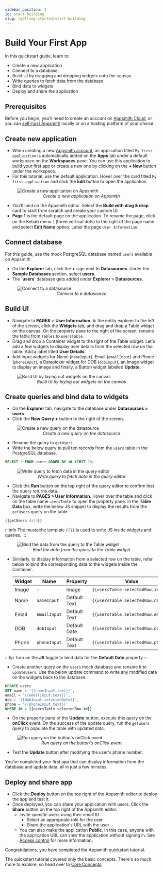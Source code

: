 ```yaml
---
sidebar_position: 2
id: start-building
slug: /getting-started/start-building
---
```

# Build Your First App

In this quickstart guide, learn to:

* Create a new application
* Connect to a database
* Build UI by dragging and dropping widgets onto the canvas
* Write queries to fetch data from the database
* Bind data to widgets
* Deploy and share the application

## Prerequisites

Before you begin, you'll need to create an account on [Appsmith Cloud](https://app.appsmith.com/), or you can [self-host Appsmith](/getting-started/setup) locally or on a hosting platform of your choice.

## Create new application

* When creating a new [Appsmith account](https://app.appsmith.com/), an application titled `My first application` is automatically added on the **Apps** tab under a default workspace on the **Workspaces** pane. You can use this application to build your first app or create a new one by clicking on the **+ New** button under the workspace.
* For this tutorial, use the default application. Hover over the card titled `My first application` and click the **Edit** button to open the application.

<figure>
  <img src="/img/create-new-app.png" style= {{width:"100%", height:"auto"}} alt="Create a new application on Appsmith"/>
  <figcaption align = "center"><i>Create a new application on Appsmith</i></figcaption>
</figure>


* You'll land on the Appsmith editor. Select the **Build with drag & drop** card to start from scratch and create your custom UI.
* **Page 1** is the default page on the application. To rename the page, click on the Kebab menu︙(three vertical dots) to the right of the page name and select **Edit Name** option. Label the page `User Information`.

## Connect database

For this guide, use the mock PostgreSQL database named `users` available on Appsmith.

* On the **Explorer** tab, click the **+** sign next to **Datasources**. Under the **Sample Databases** section, select **users**.
* The '**users**' database gets added under **Explorer** > **Datasources**.

<figure>
  <img src="/img/Add_Datasource.png" style= {{width:"100%", height:"auto"}} alt="Connect to a datasource"/>
  <figcaption align = "center"><i>Connect to a datasource</i></figcaption>
</figure>

## Build UI

* Navigate to **PAGES** > **User Information**. In the entity explorer to the left of the screen, click the **Widgets** tab, and drag and drop a Table widget on the canvas. On the property pane to the right of the screen, rename the table from `Table1` to `usersTable`.
* Drag and drop a Container widget to the right of the Table widget. Let's add a few widgets to display user details from the selected row on the table. Add a label titled **User Details**.
* Add Input widgets for Name (`nameInput`), Email (`emailInput`) and Phone (`phoneInput`), a Datepicker widget for DOB (`dobInput`), an Image widget to display an image and finally, a Button widget labelled **Update**.

<figure>
  <img src="/img/build-ui.png" style= {{width:"100%", height:"auto"}} alt="Build UI by laying out widgets on the canvas"/>
  <figcaption align = "center"><i>Build UI by laying out widgets on the canvas</i></figcaption>
</figure>

## Create queries and bind data to widgets

* On the **Explorer** tab, navigate to the database under **Datasources > users**
* Click the **New Query +** button to the right of the screen.

<figure>
  <img src="/img/create-new-query.png" style= {{width:"100%", height:"auto"}} alt="Create a new query on the datasource"/>
  <figcaption align = "center"><i>Create a new query on the datasource</i></figcaption>
</figure>

* Rename the query to `getUsers`.
* Write the below query to pull ten records from the `users` table in the PostgreSQL database.

```sql
SELECT * FROM users ORDER BY id LIMIT 10;
```

<figure>
  <img src="/img/write-fetch-data-query.png" style= {{width:"100%", height:"auto"}} alt="Write query to fetch data in the query editor"/>
  <figcaption align = "center"><i>Write query to fetch data in the query editor</i></figcaption>
</figure>


* Click the **Run** button on the top right of the query editor to confirm that the query returns data.
* Navigate to **PAGES > User Information**. Hover over the table and click on the table name `usersTable` to open the property pane. In the **Table Data** box, write the below JS snippet to display the results from the `getUsers` query on the table.

```javascript
{{getUsers.data}}
```

:::info
The mustache template `{{}}` is used to write JS inside widgets and queries.
:::

<figure>
  <img src="/img/bind-data-from-query.png" style= {{width:"100%", height:"auto"}} alt="Bind the data from the query to the Table widget"/>
  <figcaption align = "center"><i>Bind the data from the query to the Table widget</i></figcaption>
</figure>

* Similarly, to display information from a selected row on the table, refer below to bind the corresponding data to the widgets inside the Container.

  | Widget | Name       | Property                                          | Value                              |
  | ------ | ---------- | ------------------------------------------------- | ---------------------------------- |
  | Image  | -          | Image                                             | ```{{usersTable.selectedRow.image}}``` |
  | Name   | `nameInput`  | Default Text                                      | ```{{usersTable.selectedRow.name}}```  |
  | Email  | `emailInput` | Default Text                                      | ```{{usersTable.selectedRow.email}}``` |
  | DOB    | `dobInput`   | Default Date                                      | ```{{usersTable.selectedRow.dob}}``` |
  | Phone  | `phoneInput` | Default Text                                      | ```{{usersTable.selectedRow.phone}}``` |

:::tip
Turn on the **JS** toggle to bind data for the **Default Date** property
:::

* Create another query on the `users` mock database and rename it to `updateUsers`. Use the below update command to write any modified data on the widgets back to the database.

```sql
UPDATE users 
SET name = '{{nameInput.text}}', 
email = '{{emailInput.text}}', 
dob = '{{dobInput.selectedDate}}', 
phone = '{{phoneInput.text}}' 
WHERE id = {{usersTable.selectedRow.id}} 
```

* On the property pane of the **Update** button, execute this query on the **onClick** event. On the success of the update query, run the `getusers` query to populate the table with updated data.

<figure>
  <img src="/img/run-query-on-click-event.png" style= {{width:"100%", height:"auto"}} alt="Run query on the button's onClick event"/>
  <figcaption align = "center"><i>Run query on the button's onClick event</i></figcaption>
</figure>

* Test the **Update** button after modifying the user's phone number.

You’ve completed your first app that can display information from the database and update data, all in just a few minutes.

## Deploy and share app

* Click the **Deploy** button on the top right of the Appsmith editor to deploy the app and test it.
* Once deployed, you can share your application with users. Click the **Share** button on the top right of the Appsmith editor.
  * Invite specific users using their email ID
    * Select an appropriate role for the user
    * Share the application's URL with the user
  * You can also make the application **Public**. In this case, anyone with the application URL can view the application without signing in. See [Access control](/advanced-concepts/access-control) for more information.

Congratulations, you have completed the Appsmith quickstart tutorial.

The quickstart tutorial covered only the basic concepts. There's so much more to explore, so head over to [Core Concepts](/core-concepts/connecting-to-data-sources).

